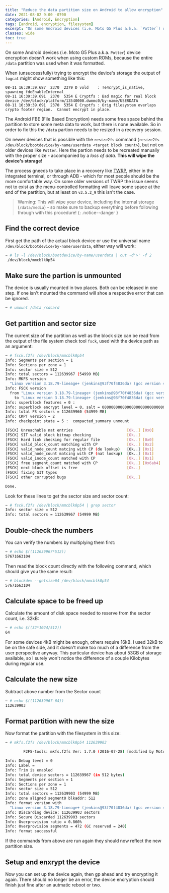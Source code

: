 ```yaml
---
title: "Reduce the data partition size on Android to allow encryption"
date: 2021-08-02 9:00 -0700
categories: [Android, Encryption]
tags: [android, encryption, filesystem]
excerpt: "On some Android devices (i.e. Moto G5 Plus a.k.a. `Potter`) device encryption doesn't work when installing a custom ROM, because the entire `/data` partition was used when it was formatted."
classes: wide
toc: true
---
```


On some Android devices (i.e. Moto G5 Plus a.k.a. `Potter`) device encryption doesn't work when using custom ROMs, because the entire `/data` partition was used when it was formatted.

When (unsuccessfully) trying to encrypt the device's storage the output of `logcat` might show something like this:

```
08-11 16:39:39.687  2370  2379 D vold    : !e4crypt_is_native, spawning fdeEnableInternal
08-11 16:39:39.691  2370  5354 E Cryptfs : Bad magic for real block device /dev/block/platform/13540000.dwmmc0/by-name/USERDATA
08-11 16:39:39.691  2370  5354 E Cryptfs : Orig filesystem overlaps crypto footer region.  Cannot encrypt in place.
```

The Android FBE (File Based Encryption) needs some free space behind the partition to store some meta data to work, but there is none available. So in order to fix this the `/data` partion needs to be resized in a recovery session.

On newer devices that is possible with the `resize2fs` command (`resize2fs /dev/block/bootdevice/by-name/userdata <target block count>`), but not on older devices like `Potter`. Here the partion needs to be recreated manually with the proper size - accompanied by a *loss of data*. **This will wipe the device's storage!**

The process gneeds to take place in a recovery like [TWRP](https://twrp.me/), either in the integrated terminal, or through ADB - which for most people should be the more comfortable way.
On some older versions of TWRP the issue seems not to exist as the menu-controlled formatting will leave some space at the end of the partition, but at least on `v3.5.2_9` this isn't the case.

> Warning: This will wipe your device, including the internal storage (`/data/media`) - so make sure to backup everything before following through with this procedure!
{: .notice--danger }

## Find the correct device

First get the path of the actual block device or use the universal name `/dev/block/bootdevice/by-name/userdata`, either way will work:

```bash
~ # ls -l /dev/block/bootdevice/by-name/userdata | cut -d'>' -f 2
 /dev/block/mmcblk0p54
```

## Make sure the partion is unmounted

The device is usually mounted in two places. Both can be released in one step. If one isn't mounted the command will shoe a respective error that can be ignored.

```bash
~ # umount /data /sdcard
```

## Get partition and sector size

The current size of the partition as well as the block size can be read from the output of the file system check tool `fsck`, used with the device path as an argument:

```bash
~ # fsck.f2fs /dev/block/mmcblk0p54
Info: Segments per section = 1
Info: Sections per zone = 1
Info: sector size = 512
Info: total sectors = 112639967 (54999 MB)
Info: MKFS version
  "Linux version 3.18.79-lineage+ (jenkins@93f70f4836da) (gcc version 4.9 20150123 (prerelease) (GCC) ) #1 SMP PREEMPT Tue Apr 6 16:23:32 UTC 2021"
Info: FSCK version
  from "Linux version 3.18.79-lineage+ (jenkins@93f70f4836da) (gcc version 4.9 20150123 (prerelease) (GCC) ) #1 SMP PREEMPT Tue Apr 6 16:23:32 UTC 2021"
    to "Linux version 3.18.79-lineage+ (jenkins@93f70f4836da) (gcc version 4.9 20150123 (prerelease) (GCC) ) #1 SMP PREEMPT Tue Apr 6 16:23:32 UTC 2021"
Info: superblock features = 0 :
Info: superblock encrypt level = 0, salt = 00000000000000000000000000000000
Info: total FS sectors = 112639960 (54999 MB)
Info: CKPT version = 2
Info: checkpoint state = 5 :  compacted_summary unmount

[FSCK] Unreachable nat entries                        [Ok..] [0x0]
[FSCK] SIT valid block bitmap checking                [Ok..]
[FSCK] Hard link checking for regular file            [Ok..] [0x0]
[FSCK] valid_block_count matching with CP             [Ok..] [0x2]
[FSCK] valid_node_count matcing with CP (de lookup)   [Ok..] [0x1]
[FSCK] valid_node_count matcing with CP (nat lookup)  [Ok..] [0x1]
[FSCK] valid_inode_count matched with CP              [Ok..] [0x1]
[FSCK] free segment_count matched with CP             [Ok..] [0x6ab4]
[FSCK] next block offset is free                      [Ok..]
[FSCK] fixing SIT types
[FSCK] other corrupted bugs                           [Ok..]

Done.
```

Look for these lines to get the sector size and sector count:

```bash
~ # fsck.f2fs /dev/block/mmcblk0p54 | grep sector
Info: sector size = 512
Info: total sectors = 112639967 (54999 MB)
```

## Double-check the numbers

You can verify the numbers by multiplying them first:

```bash
~ # echo $((112639967*512))
57671663104
```

Then read the block count directly with the following command, which should give you the same result:

```bash
~ # blockdev --getsize64 /dev/block/mmcblk0p54
57671663104
```

## Calculate space to be freed up

Calculate the amount of disk space needed to reserve from the sector count, i.e. 32kB:

```bash
~ # echo $((32*1024/512))
64
```

For some devices 4kB might be enough, others require 16kB. I used 32kB to be on the safe side, and it doesn't make too much of a difference from the user perspective anyway. This particular device has about 53GB of storage available, so I surely won't notice the difference of a couple Kilobytes during regular use.

## Calculate the new size

Subtract above number from the Sector count

```bash
~ # echo $((112639967-64))
112639903
```

## Format partition with new the size

Now format the partition with the filesystem in this size:

```bash
~ # mkfs.f2fs /dev/block/mmcblk0p54 112639903

        F2FS-tools: mkfs.f2fs Ver: 1.7.0 (2016-07-28) [modified by Motorola to reserve space]

Info: Debug level = 0
Info: Label =
Info: Trim is enabled
Info: total device sectors = 112639967 (in 512 bytes)
Info: Segments per section = 1
Info: Sections per zone = 1
Info: sector size = 512
Info: total sectors = 112639903 (54999 MB)
Info: zone aligned segment0 blkaddr: 512
Info: format version with
  "Linux version 3.18.79-lineage+ (jenkins@93f70f4836da) (gcc version 4.9 20150123 (prerelease) (GCC) ) #1 SMP PREEMPT Tue Apr 6 16:23:32 UTC 2021"
Info: Discarding device: 112639903 sectors
Info: Secure Discarded 112639903 sectors
Info: Overprovision ratio = 0.860%
Info: Overprovision segments = 472 (GC reserved = 240)
Info: format successful
```

If the commands from above are run again they should now reflect the new partition size.

## Setup and enxrypt the device

Now you can set up the device again, then gp ahead and try encrypting it again. There should no longer be an error, the device encryption should finish just fine after an autmatic reboot or two.
